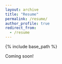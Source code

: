 ```yaml
---
layout: archive
title: "Resume"
permalink: /resume/
author_profile: true
redirect_from:
  - /resume
---
```


{% include base_path %}

Coming soon!
